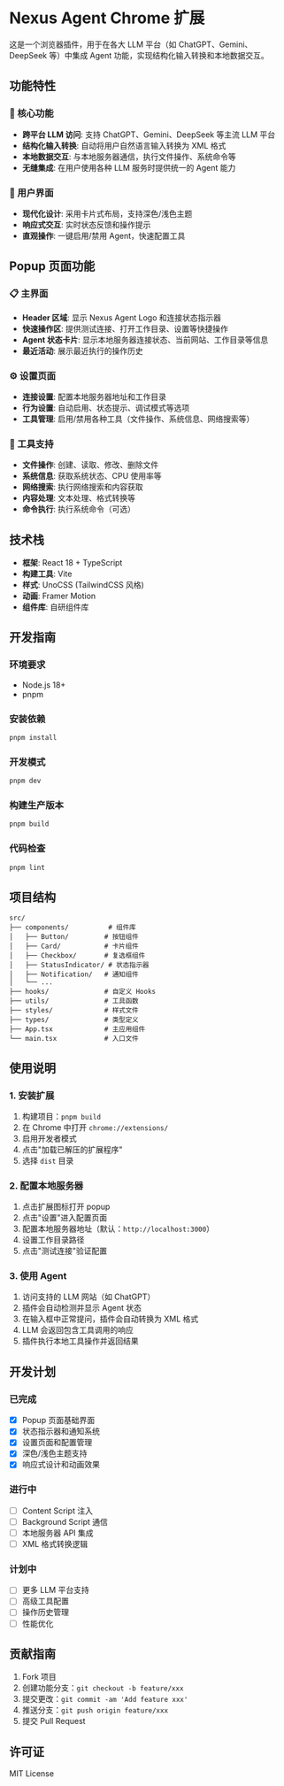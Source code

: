 # Nexus Agent Chrome 扩展

这是一个浏览器插件，用于在各大 LLM 平台（如 ChatGPT、Gemini、DeepSeek 等）中集成 Agent 功能，实现结构化输入转换和本地数据交互。

## 功能特性

### 🤖 核心功能
- **跨平台 LLM 访问**: 支持 ChatGPT、Gemini、DeepSeek 等主流 LLM 平台
- **结构化输入转换**: 自动将用户自然语言输入转换为 XML 格式
- **本地数据交互**: 与本地服务器通信，执行文件操作、系统命令等
- **无缝集成**: 在用户使用各种 LLM 服务时提供统一的 Agent 能力

### 🎨 用户界面
- **现代化设计**: 采用卡片式布局，支持深色/浅色主题
- **响应式交互**: 实时状态反馈和操作提示
- **直观操作**: 一键启用/禁用 Agent，快速配置工具

## Popup 页面功能

### 📋 主界面
- **Header 区域**: 显示 Nexus Agent Logo 和连接状态指示器
- **快速操作区**: 提供测试连接、打开工作目录、设置等快捷操作
- **Agent 状态卡片**: 显示本地服务器连接状态、当前网站、工作目录等信息
- **最近活动**: 展示最近执行的操作历史

### ⚙️ 设置页面
- **连接设置**: 配置本地服务器地址和工作目录
- **行为设置**: 自动启用、状态提示、调试模式等选项
- **工具管理**: 启用/禁用各种工具（文件操作、系统信息、网络搜索等）

### 🔧 工具支持
- **文件操作**: 创建、读取、修改、删除文件
- **系统信息**: 获取系统状态、CPU 使用率等
- **网络搜索**: 执行网络搜索和内容获取
- **内容处理**: 文本处理、格式转换等
- **命令执行**: 执行系统命令（可选）

## 技术栈

- **框架**: React 18 + TypeScript
- **构建工具**: Vite
- **样式**: UnoCSS (TailwindCSS 风格)
- **动画**: Framer Motion
- **组件库**: 自研组件库

## 开发指南

### 环境要求
- Node.js 18+
- pnpm

### 安装依赖
```bash
pnpm install
```

### 开发模式
```bash
pnpm dev
```

### 构建生产版本
```bash
pnpm build
```

### 代码检查
```bash
pnpm lint
```

## 项目结构

```
src/
├── components/          # 组件库
│   ├── Button/         # 按钮组件
│   ├── Card/           # 卡片组件
│   ├── Checkbox/       # 复选框组件
│   ├── StatusIndicator/ # 状态指示器
│   ├── Notification/   # 通知组件
│   └── ...
├── hooks/              # 自定义 Hooks
├── utils/              # 工具函数
├── styles/             # 样式文件
├── types/              # 类型定义
├── App.tsx             # 主应用组件
└── main.tsx            # 入口文件
```

## 使用说明

### 1. 安装扩展
1. 构建项目：`pnpm build`
2. 在 Chrome 中打开 `chrome://extensions/`
3. 启用开发者模式
4. 点击"加载已解压的扩展程序"
5. 选择 `dist` 目录

### 2. 配置本地服务器
1. 点击扩展图标打开 popup
2. 点击"设置"进入配置页面
3. 配置本地服务器地址（默认：`http://localhost:3000`）
4. 设置工作目录路径
5. 点击"测试连接"验证配置

### 3. 使用 Agent
1. 访问支持的 LLM 网站（如 ChatGPT）
2. 插件会自动检测并显示 Agent 状态
3. 在输入框中正常提问，插件会自动转换为 XML 格式
4. LLM 会返回包含工具调用的响应
5. 插件执行本地工具操作并返回结果

## 开发计划

### 已完成
- [x] Popup 页面基础界面
- [x] 状态指示器和通知系统
- [x] 设置页面和配置管理
- [x] 深色/浅色主题支持
- [x] 响应式设计和动画效果

### 进行中
- [ ] Content Script 注入
- [ ] Background Script 通信
- [ ] 本地服务器 API 集成
- [ ] XML 格式转换逻辑

### 计划中
- [ ] 更多 LLM 平台支持
- [ ] 高级工具配置
- [ ] 操作历史管理
- [ ] 性能优化

## 贡献指南

1. Fork 项目
2. 创建功能分支：`git checkout -b feature/xxx`
3. 提交更改：`git commit -am 'Add feature xxx'`
4. 推送分支：`git push origin feature/xxx`
5. 提交 Pull Request

## 许可证

MIT License
